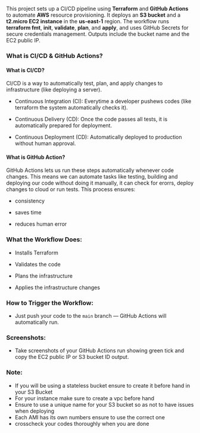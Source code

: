 This project sets up a CI/CD pipeline using **Terraform** and **GitHub Actions** to automate **AWS** resource provisioning. It deploys an **S3 bucket** and a **t2.micro EC2 instance** in the **us-east-1** region. The workflow runs **terraform fmt**, **init**, **validate**, **plan**, and **apply**, and uses GitHub Secrets for secure credentials management. Outputs include the bucket name and the EC2 public IP.

### What is CI/CD & GitHub Actions?

#### What is CI/CD?

CI/CD is a way to automatically test, plan, and apply changes to infrastructure (like deploying a server).

- Continuous Integration (CI): Everytime a developer pushews codes (like terraform the system automatically checks it).

- Continuous Delivery (CD): Once the code passes all tests, it is automatically prepared for deployment.

- Continuous Deployment (CD): Automatically deployed to production without human approval.

#### What is GitHub Action?

GitHub Actions lets us run these steps automatically whenever code changes. This means we can automate tasks like testing, building and deploying our code without doing it manually, it can check for erorrs, deploy changes to cloud or run tests. This process ensures:

- consistency

- saves time

- reduces human error

### What the Workflow Does:

- Installs Terraform

- Validates the code

- Plans the infrastructure

- Applies the infrastructure changes

### How to Trigger the Workflow:

- Just push your code to the `main` branch — GitHub Actions will automatically run.

### Screenshots:

- Take screenshots of your GitHub Actions run showing green tick and copy the EC2 public IP or S3 bucket ID output.

### Note:
- If you will be using a stateless bucket ensure to create it before hand in your S3 Bucket
- For your instance make sure to create a vpc before hand
- Ensure to use a unique name for your S3 bucket so as not to have issues when deploying
- Each AMI has its own numbers ensure to use the correct one
- crosscheck your codes thoroughly when you are done


